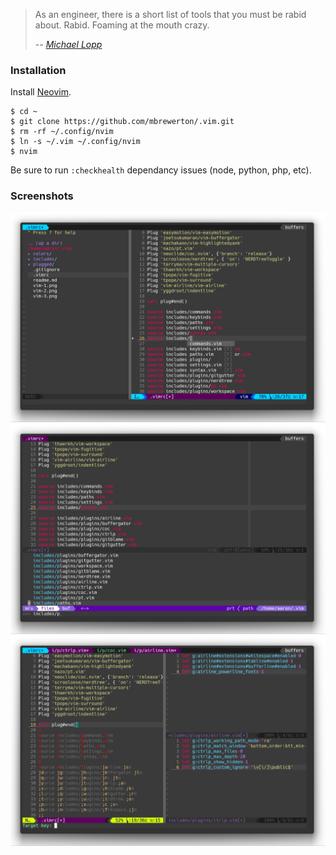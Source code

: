 > As an engineer, there is a short list of tools that you must be rabid about. Rabid. Foaming at the mouth crazy.
>
> -- <cite>[Michael Lopp][1]</cite>

### Installation

Install [Neovim](https://github.com/neovim/neovim).

```
$ cd ~
$ git clone https://github.com/mbrewerton/.vim.git
$ rm -rf ~/.config/nvim
$ ln -s ~/.vim ~/.config/nvim
$ nvim
```

Be sure to run `:checkhealth` dependancy issues (node, python, php, etc).

### Screenshots

![Vim - Autocompleting](vim-1.png)
![Vim - File browsing](vim-2.png)
![Vim - File searching](vim-3.png)

[1]:http://www.randsinrepose.com/archives/2009/11/02/the_foamy_rules_for_rabid_tools.html
